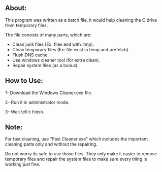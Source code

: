 ## About:
This program was written as a batch file, it would help cleaning the C drive from temporary files.

The file consists of many parts, which are:
- Clean junk files (Ex: files end with .tmp).
- Clean temporary files (Ex: file exist in temp and prefetch).
- Flush DNS cache.
- Use windows cleaner tool (for extra clean).
- Repair system files (as a bonus).

## How to Use:
1- Download the Windows Cleaner.exe file.

2- Run it in administrator mode.

3- Wait tell it finish.

## Note:
For fast cleaning, use "Fast Cleaner.exe" which includes the important cleaning parts only and without the repairing.

Do not worry its safe to use those files. They only make it easier to remove temporary files and repair the system files to make sure every thing is working just fine.